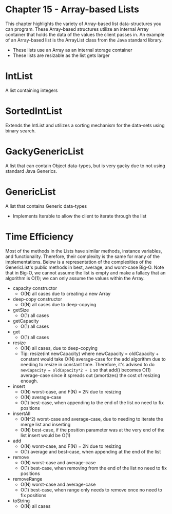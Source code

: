 # Chapter 15 - Array-based Lists
This chapter highlights the variety of Array-based list data-structures you can program. These Array-based structures
utilize an internal Array container that holds the data of the values the client passes in. An example of an Array-based
list is the ArrayList class from the Java standard library.
- These lists use an Array as an internal storage container
- These lists are resizable as the list gets larger

# IntList
A list containing integers

# SortedIntList
Extends the IntList and utilizes a sorting mechanism for the data-sets using binary search.

# GackyGenericList
A list that can contain Object data-types, but is very gacky due to not using standard Java Generics.

# GenericList
A list that contains Generic data-types
- Implements Iterable<E> to allow the client to iterate through the list

# Time Efficiency
Most of the methods in the Lists have similar methods, instance variables, and functionality. Therefore, their
complexity is the same for many of the implementations. Below is a representation of the complexities of the
GenericList's public methods in best, average, and worst-case Big-O. Note that in Big-O, we cannot assume the
list is empty and make a fallacy that an algorithm is O(1); we can only assume the values within the Array.
- capacity constructor
  - O(N) all cases due to creating a new Array
- deep-copy constructor
  - O(N) all cases due to deep-copying
- getSize
  - O(1) all cases
- getCapacity
  - O(1) all cases
- get
  - O(1) all cases
- resize
  - O(N) all cases, due to deep-copying
  - Tip: resize(int newCapacity) where newCapacity = oldCapacity + constant would take O(N) average-case for the add algorithm due to needing to resize in constant time. Therefore, it's advised to do ```newCapacity = oldCapacity*2 + 1``` so that add() becomes O(1) average-case since it spreads out (amortizes) the cost of resizing enough.
- insert
  - O(N) worst-case, and F(N) = 2N due to resizing
  - O(N) average-case
  - O(1) best-case, when appending to the end of the list no need to fix positions
- insertAll
  - O(N^2) worst-case and average-case, due to needing to iterate the merge list and inserting
  - O(N) best-case, if the position parameter was at the very end of the list insert would be O(1)
- add
  - O(N) worst-case, and F(N) = 2N due to resizing
  - O(1) average and best-case, when appending at the end of the list
- remove
  - O(N) worst-case and average-case
  - O(1) best-case, when removing from the end of the list no need to fix positions
- removeRange
  - O(N) worst-case and average-case
  - O(1) best-case, when range only needs to remove once no need to fix positions
- toString
  - O(N) all cases

